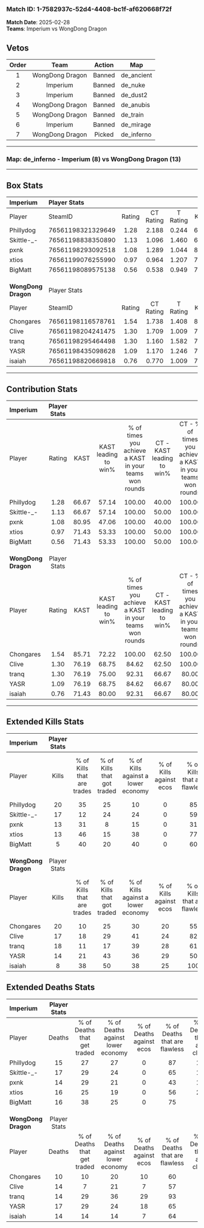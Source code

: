 ### Match ID: 1-7582937c-52d4-4408-bc1f-af620668f72f  
**Match Date**: 2025-02-28  
**Teams**: Imperium vs WongDong Dragon  

## Vetos  

| Order | Team | Action | Map |
| :---: | :--: | :----: | --- |
| 1 | WongDong Dragon | Banned | de_ancient |
| 2 | Imperium | Banned | de_nuke |
| 3 | Imperium | Banned | de_dust2 |
| 4 | WongDong Dragon | Banned | de_anubis |
| 5 | WongDong Dragon | Banned | de_train |
| 6 | Imperium | Banned | de_mirage |
| 7 | WongDong Dragon | Picked | de_inferno |

---  

### **Map**: de_inferno - Imperium (8) vs WongDong Dragon (13)  
---  

## Box Stats  

| **Imperium**        | Player Stats      |        |           |          |       |      |       |         |        |      |     |
| :- | :- | :-: | :-: | :-: | :-: | :-: | :-: | :-: | :-: | :-: | :-: |
| Player              | SteamID           | Rating | CT Rating | T Rating | KAST  | ADR  | Kills | Assists | Deaths | K/D  | HS% |
| Phillydog           | 76561198321329649 |  1.28  |   2.188   |  0.244   | 66.67 | 87.1 |  20   |    2    |   15   | 1.33 | 55  |
| Skittle-_-          | 76561198838350890 |  1.13  |   1.096   |  1.460   | 66.67 | 84.7 |  17   |    8    |   17   | 1.00 | 47  |
| pxnk                | 76561198293092518 |  1.08  |   1.289   |  1.044   | 80.95 | 70.5 |  13   |    5    |   14   | 0.93 | 38  |
| xtios               | 76561199076255990 |  0.97  |   0.964   |  1.207   | 71.43 | 70.7 |  13   |    6    |   16   | 0.81 | 76  |
| BigMatt             | 76561198089575138 |  0.56  |   0.538   |  0.949   | 71.43 | 45.4 |   5   |    6    |   16   | 0.31 | 80  |
|                     |                   |        |           |          |       |      |       |         |        |      |     |
|                     |                   |        |           |          |       |      |       |         |        |      |     |
|                     |                   |        |           |          |       |      |       |         |        |      |     |
| **WongDong Dragon** | Player Stats      |        |           |          |       |      |       |         |        |      |     |
| Player              | SteamID           | Rating | CT Rating | T Rating | KAST  | ADR  | Kills | Assists | Deaths | K/D  | HS% |
| Chongares           | 76561198116578761 |  1.54  |   1.738   |  1.408   | 85.71 | 84.9 |  20   |    3    |   10   | 2.00 | 65  |
| Clive               | 76561198204241475 |  1.30  |   1.709   |  1.009   | 76.19 | 94.4 |  17   |    8    |   14   | 1.21 | 47  |
| tranq               | 76561198295464498 |  1.30  |   1.160   |  1.582   | 76.19 | 86.3 |  18   |    4    |   14   | 1.29 | 77  |
| YASR                | 76561198435098628 |  1.09  |   1.170   |  1.246   | 76.19 | 88.0 |  14   |    9    |   17   | 0.82 | 50  |
| isaiah              | 76561198820669818 |  0.76  |   0.770   |  1.009   | 71.43 | 56.7 |   8   |    5    |   14   | 0.57 | 75  |
---  

## Contribution Stats  

| **Imperium**        | Player Stats |       |                      |                                                        |                           |                                                             |                          |                                                            |
| :- | :-: | :-: | :-: | :-: | :-: | :-: | :-: | :-: |
| Player              |    Rating    | KAST  | KAST leading to win% | % of times you achieve a KAST in your teams won rounds | CT - KAST leading to win% | CT - % of times you achieve a KAST in your teams won rounds | T - KAST leading to win% | T - % of times you achieve a KAST in your teams won rounds |
| Phillydog           |     1.28     | 66.67 |        57.14         |                         100.00                         |           40.00           |                           100.00                            |          100.00          |                           100.00                           |
| Skittle-_-          |     1.13     | 66.67 |        57.14         |                         100.00                         |           50.00           |                           100.00                            |          66.67           |                           100.00                           |
| pxnk                |     1.08     | 80.95 |        47.06         |                         100.00                         |           40.00           |                           100.00                            |          57.14           |                           100.00                           |
| xtios               |     0.97     | 71.43 |        53.33         |                         100.00                         |           50.00           |                           100.00                            |          57.14           |                           100.00                           |
| BigMatt             |     0.56     | 71.43 |        53.33         |                         100.00                         |           50.00           |                           100.00                            |          57.14           |                           100.00                           |
|                     |              |       |                      |                                                        |                           |                                                             |                          |                                                            |
|                     |              |       |                      |                                                        |                           |                                                             |                          |                                                            |
|                     |              |       |                      |                                                        |                           |                                                             |                          |                                                            |
| **WongDong Dragon** | Player Stats |       |                      |                                                        |                           |                                                             |                          |                                                            |
| Player              |    Rating    | KAST  | KAST leading to win% | % of times you achieve a KAST in your teams won rounds | CT - KAST leading to win% | CT - % of times you achieve a KAST in your teams won rounds | T - KAST leading to win% | T - % of times you achieve a KAST in your teams won rounds |
| Chongares           |     1.54     | 85.71 |        72.22         |                         100.00                         |           62.50           |                           100.00                            |          80.00           |                           100.00                           |
| Clive               |     1.30     | 76.19 |        68.75         |                         84.62                          |           62.50           |                           100.00                            |          75.00           |                           75.00                            |
| tranq               |     1.30     | 76.19 |        75.00         |                         92.31                          |           66.67           |                            80.00                            |          80.00           |                           100.00                           |
| YASR                |     1.09     | 76.19 |        68.75         |                         84.62                          |           66.67           |                            80.00                            |          70.00           |                           87.50                            |
| isaiah              |     0.76     | 71.43 |        80.00         |                         92.31                          |           66.67           |                            80.00                            |          88.89           |                           100.00                           |
---  

## Extended Kills Stats  

| **Imperium**        | Player Stats |                            |                            |                                    |                         |                              |                                 |                                       |                    |           |
| :- | :-: | :-: | :-: | :-: | :-: | :-: | :-: | :-: | :-: | :-: |
| Player              |    Kills     | % of Kills that are trades | % of Kills that got traded | % of Kills against a lower economy | % of Kills against ecos | % of Kills that are flawless | % of Kills that are close duels | % of Kills that are assisted by flash | Pistol Round Kills | AWP Kills |
| Phillydog           |      20      |             35             |             25             |                 10                 |            0            |              85              |                0                |                   0                   |         0          |     0     |
| Skittle-_-          |      17      |             12             |             24             |                 24                 |            0            |              59              |                6                |                   0                   |         0          |     0     |
| pxnk                |      13      |             31             |             8              |                 15                 |            0            |              31              |                0                |                   0                   |         1          |     2     |
| xtios               |      13      |             46             |             15             |                 38                 |            0            |              77              |                0                |                   0                   |         1          |     0     |
| BigMatt             |      5       |             40             |             20             |                 40                 |            0            |              60              |                0                |                   0                   |         1          |     0     |
|                     |              |                            |                            |                                    |                         |                              |                                 |                                       |                    |           |
|                     |              |                            |                            |                                    |                         |                              |                                 |                                       |                    |           |
|                     |              |                            |                            |                                    |                         |                              |                                 |                                       |                    |           |
| **WongDong Dragon** | Player Stats |                            |                            |                                    |                         |                              |                                 |                                       |                    |           |
| Player              |    Kills     | % of Kills that are trades | % of Kills that got traded | % of Kills against a lower economy | % of Kills against ecos | % of Kills that are flawless | % of Kills that are close duels | % of Kills that are assisted by flash | Pistol Round Kills | AWP Kills |
| Chongares           |      20      |             10             |             25             |                 30                 |           20            |              55              |               10                |                   5                   |         3          |     1     |
| Clive               |      17      |             18             |             29             |                 41                 |           24            |              82              |               18                |                   6                   |         2          |     0     |
| tranq               |      18      |             11             |             17             |                 39                 |           28            |              61              |               17                |                   6                   |         3          |     0     |
| YASR                |      14      |             21             |             43             |                 36                 |           29            |              50              |               14                |                   0                   |         1          |     3     |
| isaiah              |      8       |             38             |             50             |                 38                 |           25            |             100              |                0                |                  13                   |         1          |     0     |
## Extended Deaths Stats  

| **Imperium**        | Player Stats |                             |                                   |                          |                               |                            |                           |               |
| :- | :-: | :-: | :-: | :-: | :-: | :-: | :-: | :-: |
| Player              |    Deaths    | % of Deaths that get traded | % of Deaths against lower economy | % of Deaths against ecos | % of Deaths that are flawless | % of Deaths that are close | % of Deaths while blinded | Deaths to AWP |
| Phillydog           |      15      |             27              |                27                 |            0             |              87               |             13             |             7             |       1       |
| Skittle-_-          |      17      |             29              |                24                 |            0             |              65               |             12             |             0             |       3       |
| pxnk                |      14      |             29              |                21                 |            0             |              43               |             14             |             7             |       0       |
| xtios               |      16      |             25              |                19                 |            0             |              56               |             25             |             0             |       0       |
| BigMatt             |      16      |             38              |                25                 |            0             |              75               |             0              |            13             |       0       |
|                     |              |                             |                                   |                          |                               |                            |                           |               |
|                     |              |                             |                                   |                          |                               |                            |                           |               |
|                     |              |                             |                                   |                          |                               |                            |                           |               |
| **WongDong Dragon** | Player Stats |                             |                                   |                          |                               |                            |                           |               |
| Player              |    Deaths    | % of Deaths that get traded | % of Deaths against lower economy | % of Deaths against ecos | % of Deaths that are flawless | % of Deaths that are close | % of Deaths while blinded | Deaths to AWP |
| Chongares           |      10      |             10              |                20                 |            10            |              60               |             0              |             0             |       0       |
| Clive               |      14      |              7              |                21                 |            7             |              57               |             0              |             0             |       1       |
| tranq               |      14      |             29              |                36                 |            29            |              93               |             0              |             0             |       0       |
| YASR                |      17      |             29              |                24                 |            18            |              65               |             6              |             0             |       0       |
| isaiah              |      14      |             14              |                14                 |            7             |              64               |             0              |             0             |       1       |
